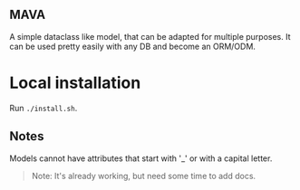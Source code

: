 ## MAVA
A simple dataclass like model, that can be adapted for multiple purposes. It can be used pretty easily with any DB and become an ORM/ODM.
# Local installation
Run `./install.sh`.

## Notes
Models cannot have attributes that start with '_' or with a capital letter.

>Note: It's already working, but need some time to add docs.
